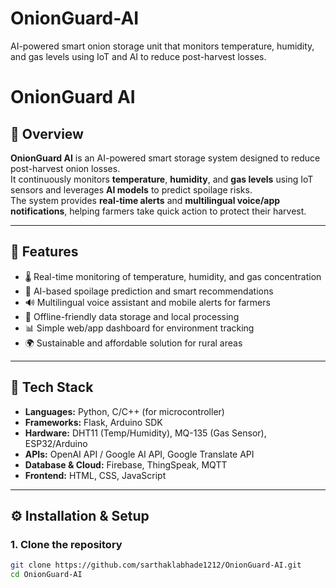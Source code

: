 # OnionGuard-AI
AI-powered smart onion storage unit that monitors temperature, humidity, and gas levels using IoT and AI to reduce post-harvest losses.
# OnionGuard AI

## 🌾 Overview
**OnionGuard AI** is an AI-powered smart storage system designed to reduce post-harvest onion losses.  
It continuously monitors **temperature**, **humidity**, and **gas levels** using IoT sensors and leverages **AI models** to predict spoilage risks.  
The system provides **real-time alerts** and **multilingual voice/app notifications**, helping farmers take quick action to protect their harvest.

---

## 🚀 Features
- 🌡️ Real-time monitoring of temperature, humidity, and gas concentration  
- 🧠 AI-based spoilage prediction and smart recommendations  
- 🔊 Multilingual voice assistant and mobile alerts for farmers  
- 📶 Offline-friendly data storage and local processing  
- 📊 Simple web/app dashboard for environment tracking  
- 🌍 Sustainable and affordable solution for rural areas  

---

## 🧩 Tech Stack
- **Languages:** Python, C/C++ (for microcontroller)
- **Frameworks:** Flask, Arduino SDK  
- **Hardware:** DHT11 (Temp/Humidity), MQ-135 (Gas Sensor), ESP32/Arduino  
- **APIs:** OpenAI API / Google AI API, Google Translate API  
- **Database & Cloud:** Firebase, ThingSpeak, MQTT  
- **Frontend:** HTML, CSS, JavaScript  

---

## ⚙️ Installation & Setup

### 1. Clone the repository  
```bash
git clone https://github.com/sarthaklabhade1212/OnionGuard-AI.git
cd OnionGuard-AI
